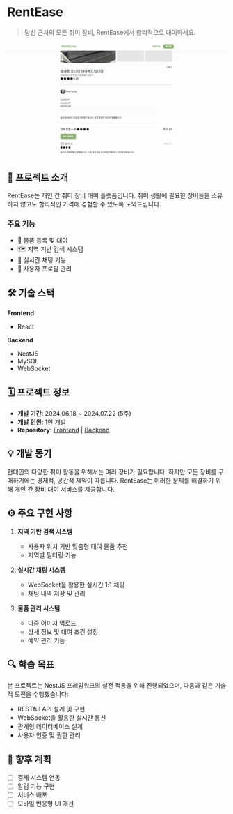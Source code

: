 # RentEase

> 당신 근처의 모든 취미 장비, RentEase에서 합리적으로 대여하세요.

![intro-img](https://github.com/1Dohyeon/RentEase/blob/main/imgs/intro-img.png?raw=true)

## 📌 프로젝트 소개

RentEase는 개인 간 취미 장비 대여 플랫폼입니다. 취미 생활에 필요한 장비들을 소유하지 않고도 합리적인 가격에 경험할 수 있도록 도와드립니다.

### 주요 기능

-   📸 물품 등록 및 대여
-   🗺️ 지역 기반 검색 시스템
-   💬 실시간 채팅 기능
-   👤 사용자 프로필 관리

## 🛠️ 기술 스택

**Frontend**

-   React

**Backend**

-   NestJS
-   MySQL
-   WebSocket

## 🗓️ 프로젝트 정보

-   **개발 기간**: 2024.06.18 ~ 2024.07.22 (5주)
-   **개발 인원**: 1인 개발
-   **Repository**: [Frontend](https://github.com/1Dohyeon/RentEase/tree/main/ui) | [Backend](https://github.com/1Dohyeon/RentEase/tree/main/server)

## 💡 개발 동기

현대인의 다양한 취미 활동을 위해서는 여러 장비가 필요합니다. 하지만 모든 장비를 구매하기에는 경제적, 공간적 제약이 따릅니다. RentEase는 이러한 문제를 해결하기 위해 개인 간 장비 대여 서비스를 제공합니다.

## ⚙️ 주요 구현 사항

1. **지역 기반 검색 시스템**

    - 사용자 위치 기반 맞춤형 대여 물품 추천
    - 지역별 필터링 기능

2. **실시간 채팅 시스템**

    - WebSocket을 활용한 실시간 1:1 채팅
    - 채팅 내역 저장 및 관리

3. **물품 관리 시스템**
    - 다중 이미지 업로드
    - 상세 정보 및 대여 조건 설정
    - 예약 관리 기능

## 🔍 학습 목표

본 프로젝트는 NestJS 프레임워크의 실전 적용을 위해 진행되었으며, 다음과 같은 기술적 도전을 수행했습니다:

-   RESTful API 설계 및 구현
-   WebSocket을 활용한 실시간 통신
-   관계형 데이터베이스 설계
-   사용자 인증 및 권한 관리

## 📝 향후 계획

-   [ ] 결제 시스템 연동
-   [ ] 알림 기능 구현
-   [ ] 서비스 배포
-   [ ] 모바일 반응형 UI 개선
